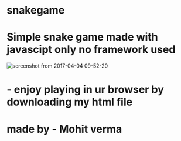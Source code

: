 # snakegame
# Simple snake game made with javascipt only no framework used 
![screenshot from 2017-04-04 09-52-20](https://cloud.githubusercontent.com/assets/19557294/24641417/37684bb4-191d-11e7-9c1f-d087a6324a47.png)

 #  - enjoy playing in ur browser by downloading my html file  
   # made by - Mohit verma
